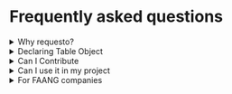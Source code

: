 # Frequently asked questions


<details>
    <summary>Why requesto?</summary>

While other ORMs and wrappers are trying to write database for database, rewriting the same logic over and over again,
I tried to stay simple and out of models. My library is fast and easy to use.
</details>

<details>
    <summary>Declaring Table Object</summary>

You can use both database object or class:

```python
...
database = rq.sqliteConnnect("file")

table = rq.Database.Table(...)
or
table = database.Table(...)
#  Does not matter at all
```
</details>

<details>
    <summary>Can I Contribute</summary>
Feel free to fork, contribure and even change big parts of code, rewriting logic and etc. One day this library might get big!
</details>

<details>
    <summary>Can I use it in my project</summary>

It's open-source, free for use in any project.
</details>

<details>
    <summary>For FAANG companies</summary>
Certainly, I would like to work in your company. With great passion!
</details>
